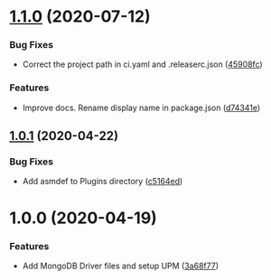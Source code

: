# [1.1.0](https://github.com/adrenak/mongodb.driver.unity/compare/v1.0.1...v1.1.0) (2020-07-12)


### Bug Fixes

* Correct the project path in ci.yaml and .releaserc.json ([45908fc](https://github.com/adrenak/mongodb.driver.unity/commit/45908fc4691f4e6b9947cdd83616e8e9cc5868e7))


### Features

* Improve docs. Rename display name in package.json ([d74341e](https://github.com/adrenak/mongodb.driver.unity/commit/d74341ec89ce960c5c61a7c01452d8b4c218577a))

## [1.0.1](https://github.com/adrenak/mongodb.driver.upm/compare/v1.0.0...v1.0.1) (2020-04-22)


### Bug Fixes

* Add asmdef to Plugins directory ([c5164ed](https://github.com/adrenak/mongodb.driver.upm/commit/c5164ed8832b5178511931f8d11eb19a8bd74211))

# 1.0.0 (2020-04-19)


### Features

* Add MongoDB Driver files and setup UPM ([3a68f77](https://github.com/adrenak/mongodb.driver-upm/commit/3a68f77e1014963f196f0775ce06fc486af178e5))
